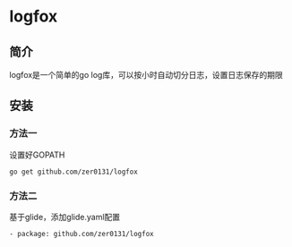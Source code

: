 # logfox

## 简介

logfox是一个简单的go log库，可以按小时自动切分日志，设置日志保存的期限

## 安装

### 方法一

设置好GOPATH

```
go get github.com/zer0131/logfox
```

### 方法二

基于glide，添加glide.yaml配置

```
- package: github.com/zer0131/logfox
```


